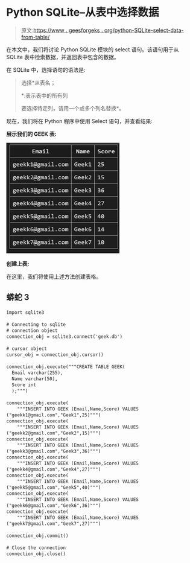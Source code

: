 # Python SQLite–从表中选择数据

> 原文:[https://www . geesforgeks . org/python-SQLite-select-data-from-table/](https://www.geeksforgeeks.org/python-sqlite-select-data-from-table/)

在本文中，我们将讨论 Python SQLite 模块的 select 语句。该语句用于从 SQLite 表中检索数据，并返回表中包含的数据。

在 SQLite 中，选择语句的语法是:

> 选择*从表名；
> 
> *:表示表中的所有列
> 
> 要选择特定列，请用一个或多个列名替换*。

现在，我们将在 Python 程序中使用 Select 语句，并查看结果:

**展示我们的 GEEK 表:**

![](img/599939961f00d948bcfcb4475fc76086.png)

**创建上表:**

在这里，我们将使用上述方法创建表格。

## 蟒蛇 3

```
import sqlite3

# Connecting to sqlite
# connection object
connection_obj = sqlite3.connect('geek.db')

# cursor object
cursor_obj = connection_obj.cursor()

connection_obj.execute("""CREATE TABLE GEEK(
  Email varchar(255),
  Name varchar(50),
  Score int
  );""")

connection_obj.execute(
    """INSERT INTO GEEK (Email,Name,Score) VALUES ("geekk1@gmail.com","Geek1",25)""")
connection_obj.execute(
    """INSERT INTO GEEK (Email,Name,Score) VALUES ("geekk2@gmail.com","Geek2",15)""")
connection_obj.execute(
    """INSERT INTO GEEK (Email,Name,Score) VALUES ("geekk3@gmail.com","Geek3",36)""")
connection_obj.execute(
    """INSERT INTO GEEK (Email,Name,Score) VALUES ("geekk4@gmail.com","Geek4",27)""")
connection_obj.execute(
    """INSERT INTO GEEK (Email,Name,Score) VALUES ("geekk5@gmail.com","Geek5",40)""")
connection_obj.execute(
    """INSERT INTO GEEK (Email,Name,Score) VALUES ("geekk6@gmail.com","Geek6",36)""")
connection_obj.execute(
    """INSERT INTO GEEK (Email,Name,Score) VALUES ("geekk7@gmail.com","Geek7",27)""")

connection_obj.commit()

# Close the connection
connection_obj.close()
```